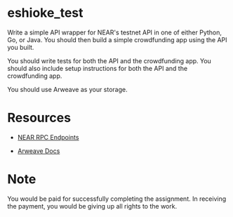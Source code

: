 # eshioke_test
 

Write a simple API wrapper for NEAR's  testnet API in one of either Python, Go,  or Java. You should then build a simple crowdfunding app using the API you built. 

You should write tests for both the API and the crowdfunding app. You should also include setup instructions for both the API and the crowdfunding app.

You should use Arweave as your storage.

# Resources
- [NEAR RPC Endpoints](https://docs.near.org/docs/api/rpc)

- [Arweave Docs](https://docs.arweave.org/)

# Note 
You would be paid for successfully completing the assignment. In receiving the payment, you would be giving up all rights to the work. 
